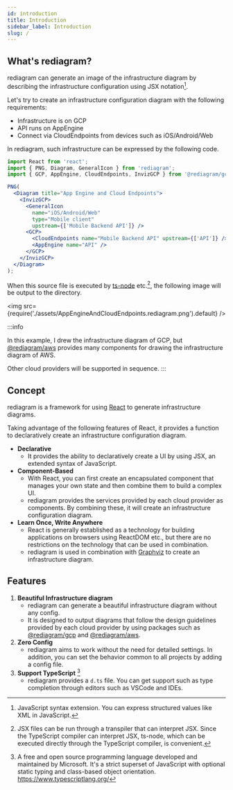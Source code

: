 ```yaml
---
id: introduction
title: Introduction
sidebar_label: Introduction
slug: /
---
```


## What's rediagram?

rediagram can generate an image of the infrastructure diagram by describing the infrastructure configuration using JSX notation[^1].

Let's try to create an infrastructure configuration diagram with the following requirements:

- Infrastructure is on GCP
- API runs on AppEngine
- Connect via CloudEndpoints from devices such as iOS/Android/Web

In rediagram, such infrastructure can be expressed by the following code.

```jsx title="AppBackend.rediagram.tsx"
import React from 'react';
import { PNG, Diagram, GeneralIcon } from 'rediagram';
import { GCP, AppEngine, CloudEndpoints, InvizGCP } from '@rediagram/gcp';

PNG(
  <Diagram title="App Engine and Cloud Endpoints">
    <InvizGCP>
      <GeneralIcon
        name="iOS/Android/Web"
        type="Mobile client"
        upstream={['Mobile Backend API']} />
      <GCP>
        <CloudEndpoints name="Mobile Backend API" upstream={['API']} />
        <AppEngine name="API" />
      </GCP>
    </InvizGCP>
  </Diagram>
);
```

When this source file is executed by [ts-node](https://github.com/TypeStrong/ts-node) etc.[^2], the following image will be output to the directory.

<img src={require('./assets/AppEngineAndCloudEndpoints.rediagram.png').default} />

:::info

In this example, I drew the infrastructure diagram of GCP, but [@rediagram/aws](https://www.npmjs.com/package/@rediagram/aws) provides many components for drawing the infrastructure diagram of AWS.

Other cloud providers will be supported in sequence.
:::

## Concept

rediagram is a framework for using [React](https://reactjs.org/) to generate infrastructure diagrams.

Taking advantage of the following features of React, it provides a function to declaratively create an infrastructure configuration diagram.

- **Declarative**
  - It provides the ability to declaratively create a UI by using JSX, an extended syntax of JavaScript.
- **Component-Based**
  - With React, you can first create an encapsulated component that manages your own state and then combine them to build a complex UI.
  - rediagram provides the services provided by each cloud provider as components. By combining these, it will create an infrastructure configuration diagram.
- **Learn Once, Write Anywhere**
  - React is generally established as a technology for building applications on browsers using ReactDOM etc., but there are no restrictions on the technology that can be used in combination.
  - rediagram is used in combination with [Graphviz](https://graphviz.org/) to create an infrastructure diagram.

## Features

1. **Beautiful Infrastructure diagram**
    - rediagram can generate a beautiful infrastructure diagram without any config.
    - It is designed to output diagrams that follow the design guidelines provided by each cloud provider by using packages such as [@rediagram/gcp](https://www.npmjs.com/package/@rediagram/gcp) and [@rediagram/aws](https://www.npmjs.com/package/@rediagram/aws).
1. **Zero Config**
    - rediagram aims to work without the need for detailed settings. In addition, you can set the behavior common to all projects by adding a config file.
1. **Support TypeScript** [^3]
    - rediagram provides a `d.ts` file. You can get support such as type completion through editors such as VSCode and IDEs.

[^1]: JavaScript syntax extension. You can express structured values like XML in JavaScript.
[^2]: JSX files can be run through a transpiler that can interpret JSX.
      Since the TypeScript compiler can interpret JSX, ts-node, which can be executed directly through the TypeScript compiler, is convenient.
[^3]: A free and open source programming language developed and maintained by Microsoft.
      It's a strict superset of JavaScript with optional static typing and class-based object orientation.
      <https://www.typescriptlang.org/>
